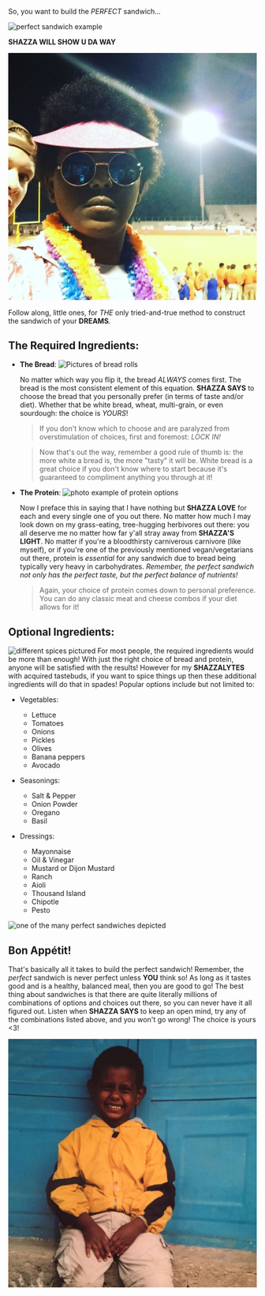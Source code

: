 So, you want to build the *PERFECT* sandwich...

![perfect sandwich example](https://images.unsplash.com/photo-1553909489-cd47e0907980?w=700&auto=format&fit=crop&q=60&ixlib=rb-4.0.3&ixid=M3wxMjA3fDB8MHxzZWFyY2h8NHx8c2FuZHdpY2h8ZW58MHx8MHx8fDA%3D/image)

 **SHAZZA WILL SHOW U DA WAY**

![the magnificent SHAZZA caught on camera (VERY rare)](./Selfie-9.jpg)

Follow along, little ones, for *THE* only tried-and-true method to construct the sandwich of your **DREAMS**.


## The Required Ingredients:
* **The Bread**:
![Pictures of bread rolls](https://images.unsplash.com/photo-1509440159596-0249088772ff?w=700&auto=format&fit=crop&q=60&ixlib=rb-4.0.3&ixid=M3wxMjA3fDB8MHxzZWFyY2h8Mnx8ZGlmZmVyZW50JTIwYnJlYWQlMjB0eXBlc3xlbnwwfHwwfHx8MA%3D%3D/image)


    No matter which way you flip it, the bread *ALWAYS* comes first. The bread is the most consistent element of this equation. **SHAZZA SAYS** to choose the bread that you personally prefer (in terms of taste and/or diet). Whether that be white bread, wheat, multi-grain, or even sourdough: the choice is *YOURS*! 
        
    >   If you don't know which to choose and are paralyzed from overstimulation of choices, first and foremost: *LOCK IN!* 
        
    >   Now that's out the way, remember a good rule of thumb is: the more white a bread is, the more "tasty" it will be. White bread is a great choice if you don't know where to start because it's guaranteed to compliment anything you through at it!



* **The Protein**: 
![photo example of protein options](https://plus.unsplash.com/premium_photo-1673108852141-e8c3c22a4a22?w=700&auto=format&fit=crop&q=60&ixlib=rb-4.0.3&ixid=M3wxMjA3fDB8MHxzZWFyY2h8MXx8Zm9vZHxlbnwwfHwwfHx8MA%3D%3D/image)


    Now I preface this in saying that I have nothing but **SHAZZA LOVE** for each and every single one of you out there. No matter how much I may look down on my grass-eating, tree-hugging herbivores out there: you all deserve me no matter how far y'all stray away from **SHAZZA'S LIGHT**. No matter if you're a bloodthirsty carniverous carnivore (like myself), or if you're one of the previously mentioned vegan/vegetarians out there, protein is *essential* for any sandwich due to bread being typically very heavy in carbohydrates. *Remember, the perfect sandwich not only has the perfect taste, but the perfect balance of nutrients!*
        
    >   Again, your choice of protein comes down to personal    preference. You can do any classic meat and cheese combos if your diet allows for it! 


## **Optional Ingredients**:
![different spices pictured](https://images.unsplash.com/photo-1611255942860-3cb71f28e61d?w=500&auto=format&fit=crop&q=60&ixlib=rb-4.0.3&ixid=M3wxMjA3fDB8MHxzZWFyY2h8MTF8fGNvbmRpbWVudHxlbnwwfHwwfHx8MA%3D%3D/image)
    For most people, the required ingredients would be more than enough! With just the right choice of bread and protein, anyone will be satisfied with the results! However for my **SHAZZALYTES** with acquired tastebuds, if you want to spice things up then these additional ingredients will do that in spades! Popular options include but not limited to:

+ Vegetables: 
    + Lettuce
    + Tomatoes
    + Onions
    + Pickles
    + Olives
    + Banana peppers
    + Avocado

+ Seasonings: 
    + Salt & Pepper
    + Onion Powder
    + Oregano
    + Basil

+ Dressings:
    + Mayonnaise
    + Oil & Vinegar
    + Mustard or Dijon Mustard
    + Ranch
    + Aioli
    + Thousand Island
    + Chipotle
    + Pesto

![one of the many perfect sandwiches depicted](https://images.unsplash.com/photo-1619096252214-ef06c45683e3?w=700&auto=format&fit=crop&q=60&ixlib=rb-4.0.3&ixid=M3wxMjA3fDB8MHxzZWFyY2h8MTF8fHNhbmR3aWNofGVufDB8fDB8fHww/image)

## Bon Appétit!

That's basically all it takes to build the perfect sandwich! Remember, the *perfect* sandwich is never perfect unless **YOU** think so! As long as it tastes good and is a healthy, balanced meal, then you are good to go! The best thing about sandwiches is that there are quite literally millions of combinations of options and choices out there, so you can never have it all figured out. Listen when **SHAZZA SAYS** to keep an open mind, try any of the combinations listed above, and you won't go wrong! The choice is yours <3!

![another very rare picture of shazza](./Selfie-13.png)

